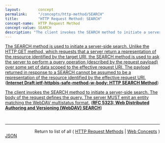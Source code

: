 ```yaml
---
layout:        concept
permalink:     "/concepts/http-method/SEARCH"
title:         "HTTP Request Method: SEARCH"
concept-name:  HTTP Request Method
concept-value: SEARCH
description: "The client invokes the SEARCH method to initiate a server-side search. The body of the request defines the query. The server MUST emit an entity matching the WebDAV multistatus format."
---
```


[The SEARCH method is used to initiate a server-side search. Unlike the HTTP GET method, which requests that a server return a representation of the resource identified by the target URI, the SEARCH method is used to ask the server to perform a query operation (described by the request payload) over some set of data scoped to the effective request URI. The payload returned in response to a SEARCH cannot be assumed to be a representation of the resource identified by the effective request URI.](http://tools.ietf.org/html/draft-ietf-httpbis-safe-method-w-body#section-2 "Read documentation for HTTP Request Method &#34;SEARCH&#34;") (**[Internet Draft ietf-httpbis-safe-method-w-body: HTTP SEARCH Method](/specs/IETF/I-D/ietf-httpbis-safe-method-w-body "This specification updates the definition and semantics of the HTTP SEARCH request method originally defined by RFC 5323.")**)

[The client invokes the SEARCH method to initiate a server-side search. The body of the request defines the query. The server MUST emit an entity matching the WebDAV multistatus format.](http://tools.ietf.org/html/rfc5323#section-2 "Read documentation for HTTP Request Method &#34;SEARCH&#34;") (**[RFC 5323: Web Distributed Authoring and Versioning (WebDAV) SEARCH](/specs/IETF/RFC/5323 "This document specifies a set of methods, headers, and properties composing Web Distributed Authoring and Versioning (WebDAV) SEARCH, an application of the HTTP/1.1 protocol to efficiently search for DAV resources based upon a set of client-supplied criteria.")**)

<br/>
<hr/>

<p style="float : left"><a href="./SEARCH.json" title="JSON representing this particular Web Concept value">JSON</a></p>
<p style="text-align: right">Return to list of all ( <a href="../http-method/">HTTP Request Methods</a> | <a href="../">Web Concepts</a> )</p>

